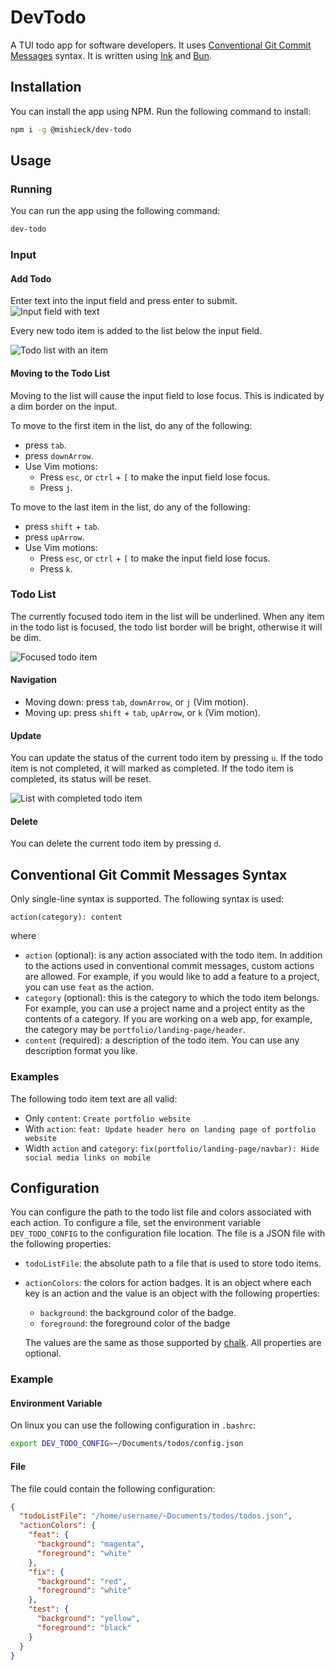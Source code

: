 # DevTodo

A TUI todo app for software developers. It uses
[Conventional Git Commit Messages]() syntax. It is written using
[Ink](https://github.com/vadimdemedes/ink) and
[Bun](https://github.com/oven-sh/bun). 

## Installation

You can install the app using NPM. Run the following command to install:

```sh
npm i -g @mishieck/dev-todo
```

## Usage

### Running

You can run the app using the following command:

```sh
dev-todo
```

### Input

#### Add Todo

Enter text into the input field and press enter to submit. 
![Input field with text](https://github.com/user-attachments/assets/566ebc12-58f9-4b34-bf82-3e0e469273e2)

Every new todo item is added to the list below the input field.

![Todo list with an item](https://github.com/user-attachments/assets/59707d5a-9e58-4e95-892a-57576a247811)

#### Moving to the Todo List

Moving to the list will cause the input field to lose focus. This is indicated
by a dim border on the input.

To move to the first item in the list, do any of the following:

- press `tab`.
- press `downArrow`.
- Use Vim motions:
  - Press `esc`, or `ctrl` + `[` to make the input field lose focus.
  - Press `j`.

To move to the last item in the list, do any of the following:

- press `shift` + `tab`.
- press `upArrow`.
- Use Vim motions:
  - Press `esc`, or `ctrl` + `[` to make the input field lose focus.
  - Press `k`.

### Todo List

The currently focused todo item in the list will be underlined. When any item
in the todo list is focused, the todo list border will be bright, otherwise it
will be dim.

![Focused todo item](https://github.com/user-attachments/assets/25a968e8-8186-48dd-ad23-7ced64bcaf5a)

#### Navigation

- Moving down: press `tab`, `downArrow`, or `j` (Vim motion).
- Moving up: press `shift` + `tab`, `upArrow`, or `k` (Vim motion).

#### Update

You can update the status of the current todo item by pressing `u`. If the todo
item is not completed, it will marked as completed. If the todo item is 
completed, its status will be reset.

![List with completed todo item](https://github.com/user-attachments/assets/d0cdc1b5-71e5-4da1-971c-3b504fbfdbed)

#### Delete

You can delete the current todo item by pressing `d`.

## Conventional Git Commit Messages Syntax

Only single-line syntax is supported. The following syntax is used:

```
action(category): content
```

where

- `action` (optional): is any action associated with the todo item. In addition
  to the actions used in conventional commit messages, custom actions are 
  allowed. For example, if you would like to add a feature to a project, you can
  use `feat` as the action.
- `category` (optional): this is the category to which the todo item belongs.
  For example, you can use a project name and a project entity as the contents
  of a category. If you are working on a web app, for example, the category may
  be `portfolio/landing-page/header`.
- `content` (required): a description of the todo item. You can use any
  description format you like.

### Examples

The following todo item text are all valid:

- Only `content`: `Create portfolio website`
- With `action`: `feat: Update header hero on landing page of portfolio website`
- Width `action` and `category`: `fix(portfolio/landing-page/navbar): Hide social media links on mobile`

## Configuration

You can configure the path to the todo list file and colors associated with each
action. To configure a file, set the environment variable `DEV_TODO_CONFIG` to
the configuration file location. The file is a JSON file with the following
properties:

- `todoListFile`: the absolute path to a file that is used to store todo items.
- `actionColors`: the colors for action badges. It is an object where each key
  is an action and the value is an object with the following properties:

  - `background`: the background color of the badge.
  - `foreground`: the foreground color of the badge

  The values are the same as those supported by [chalk](). All properties are
  optional.

### Example

#### Environment Variable

On linux you can use the following configuration in `.bashrc`:

```sh
export DEV_TODO_CONFIG=~/Documents/todos/config.json
```

#### File

The file could contain the following configuration:

```json
{
  "todoListFile": "/home/username/~Documents/todos/todos.json",
  "actionColors": {
    "feat": {
      "background": "magenta", 
      "foreground": "white" 
    },
    "fix": {
      "background": "red", 
      "foreground": "white" 
    },
    "test": {
      "background": "yellow", 
      "foreground": "black" 
    }
  }
}
```
